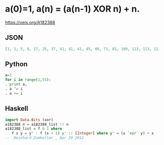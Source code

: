 # a\(0\)\=1, a\(n\) \= \(a\(n\-1\) XOR n\) \+ n\.
https://oeis.org/A182388
## JSON
```JSON
[1, 1, 5, 9, 17, 25, 37, 41, 41, 41, 45, 49, 73, 81, 109, 113, 113, 113, 117, 121, 129, 169, 213, 217, 217, 217, 221, 225, 281, 289, 349, 353, 353, 353, 357, 361, 369, 377, 389, 457, 521, 585, 653, 721, 809, 817, 845, 913, 977, 1041, 1109, 1177, 1249]
```
## Python
```Python
a=1
for i in range(1,55):
. print a,
. a ^= i
. a += i
```
## Haskell
```Haskell
import Data.Bits (xor)
a182388 n = a182388_list !! n
a182388_list = f 0 1 where
   f x y = y' : f (x + 1) y' :: [Integer] where y' = (x `xor` y) + x
-- _Reinhard Zumkeller_, Apr 29 2012
```
